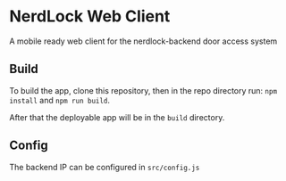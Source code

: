 # NerdLock Web Client
A mobile ready web client for the nerdlock-backend door access system

## Build

To build the app, clone this repository, then in the repo directory run:
`npm install` and `npm run build`.

After that the deployable app will be in the `build` directory.

## Config

The backend IP can be configured in `src/config.js`